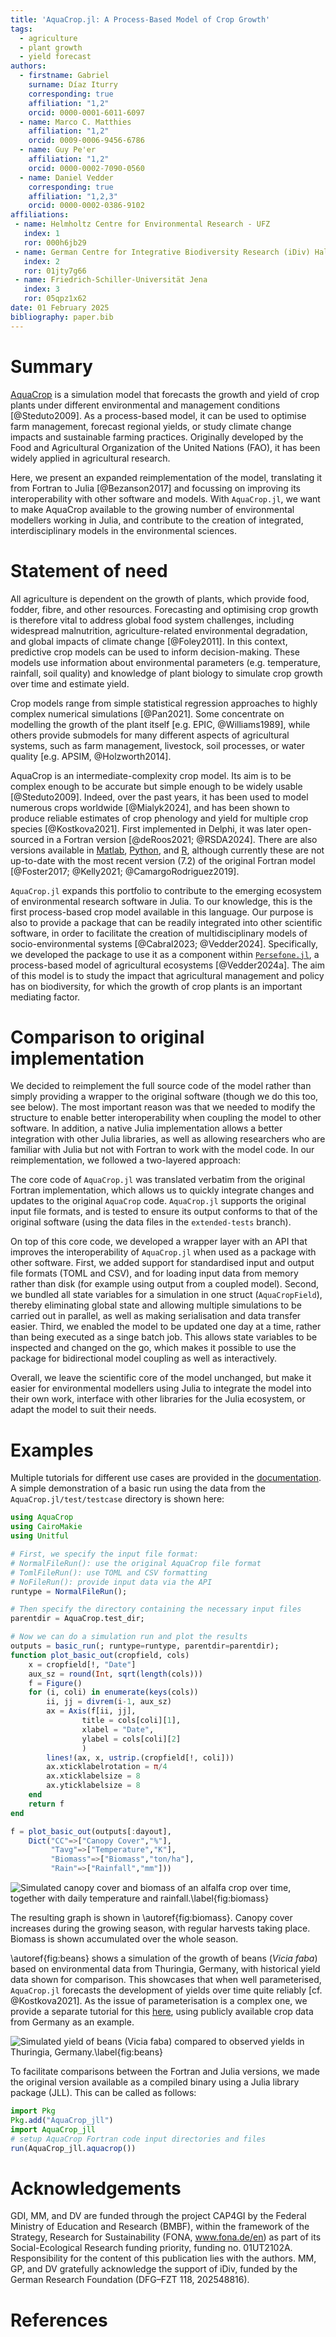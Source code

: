 ```yaml
---
title: 'AquaCrop.jl: A Process-Based Model of Crop Growth'
tags:
  - agriculture
  - plant growth
  - yield forecast
authors:
  - firstname: Gabriel 
    surname: Díaz Iturry
    corresponding: true
    affiliation: "1,2"
    orcid: 0000-0001-6011-6097
  - name: Marco C. Matthies
    affiliation: "1,2"
	orcid: 0009-0006-9456-6786
  - name: Guy Pe'er
    affiliation: "1,2"
    orcid: 0000-0002-7090-0560
  - name: Daniel Vedder
    corresponding: true
    affiliation: "1,2,3"
    orcid: 0000-0002-0386-9102
affiliations:
 - name: Helmholtz Centre for Environmental Research - UFZ
   index: 1
   ror: 000h6jb29
 - name: German Centre for Integrative Biodiversity Research (iDiv) Halle-Jena-Leipzig
   index: 2
   ror: 01jty7g66
 - name: Friedrich-Schiller-Universität Jena
   index: 3
   ror: 05qpz1x62
date: 01 February 2025
bibliography: paper.bib
---
```


# Summary

[AquaCrop](https://www.fao.org/aquacrop/en/) is a simulation model that forecasts
the growth and yield of crop plants under different environmental and management
conditions [@Steduto2009]. As a process-based model, it can be used to optimise 
farm management, forecast regional yields, or study climate change impacts and 
sustainable farming practices. Originally developed by the Food and Agricultural 
Organization of the United Nations (FAO), it has been widely applied in agricultural 
research.

Here, we present an expanded reimplementation of the model, translating it from
Fortran to Julia [@Bezanson2017] and focussing on improving its interoperability 
with other software and models. With `AquaCrop.jl`, we want to make AquaCrop available 
to the growing number of environmental modellers working in Julia, and contribute to 
the creation of integrated, interdisciplinary models in the environmental sciences.

# Statement of need

All agriculture is dependent on the growth of plants, which provide food, fodder, 
fibre, and other resources. Forecasting and optimising crop growth is therefore
vital to address global food system challenges, including widespread malnutrition, 
agriculture-related environmental degradation, and global impacts of climate change 
[@Foley2011]. In this context, predictive crop models can be used to inform 
decision-making. These models use information about environmental parameters (e.g. 
temperature, rainfall, soil quality) and knowledge of plant biology to simulate 
crop growth over time and estimate yield.

Crop models range from simple statistical regression approaches to highly complex 
numerical simulations [@Pan2021]. Some concentrate on modelling the growth of the
plant itself [e.g. EPIC, @Williams1989], while others provide submodels for many
different aspects of agricultural systems, such as farm management, livestock, soil
processes, or water quality [e.g. APSIM, @Holzworth2014].

AquaCrop is an intermediate-complexity crop model. Its aim is to be complex enough
to be accurate but simple enough to be widely usable [@Steduto2009]. Indeed, over the 
past years, it has been used to model numerous crops worldwide [@Mialyk2024], and 
has been shown to produce reliable estimates of crop phenology and yield for multiple 
crop species [@Kostkova2021]. First implemented in Delphi, it was later open-sourced 
in a Fortran version [@deRoos2021; @RSDA2024]. There are also versions available in 
[Matlab](https://github.com/aquacropos/aquacrop-matlab), [Python](https://github.com/aquacropos/aquacrop), and [R](https://github.com/jrodriguez88/aquacrop-R),
although currently these are not up-to-date with the most recent version (7.2) of the 
original Fortran model [@Foster2017; @Kelly2021; @CamargoRodriguez2019]. 

`AquaCrop.jl` expands this portfolio to contribute to the emerging ecosystem of
environmental research software in Julia. To our knowledge, this is the first 
process-based crop model available in this language. Our purpose is also to provide a 
package that can be readily integrated into other scientific software, in order to
facilitate the creation of multidisciplinary models of socio-environmental systems
[@Cabral2023; @Vedder2024]. Specifically, we developed the package to use it as a 
component within [`Persefone.jl`](https://persefone-model.eu), a process-based model 
of agricultural ecosystems [@Vedder2024a]. The aim of this model is to study the 
impact that agricultural management and policy has on biodiversity, for which the 
growth of crop plants is an important mediating factor.

# Comparison to original implementation

We decided to reimplement the full source code of the model rather than simply 
providing a wrapper to the original software (though we do this too, see below). 
The most important reason was that we needed to modify the structure to enable better 
interoperability when coupling the model to other software. In addition, a native 
Julia implementation allows a better integration with other Julia libraries, as well 
as allowing researchers who are familiar with Julia but not with Fortran to work with 
the model code. In our reimplementation, we followed a two-layered approach:

The core code of `AquaCrop.jl` was translated verbatim from the original Fortran 
implementation, which allows us to quickly integrate changes and updates
to the original `AquaCrop` code. `AquaCrop.jl` supports the original input file
formats, and is tested to ensure its output conforms to that of the original software
(using the data files in the `extended-tests` branch).

On top of this core code, we developed a wrapper layer with an API that improves
the interoperability of `AquaCrop.jl` when used as a package with other software. 
First, we added support for standardised input and output file formats (TOML and CSV),
and for loading input data from memory rather than disk (for example using output from
a coupled model). Second, we bundled all state variables for a simulation in one 
struct (`AquaCropField`), thereby eliminating global state and allowing multiple 
simulations to be carried out in parallel, as well as making serialisation and data 
transfer easier. Third, we enabled the model to be updated one day at a time, rather
than being executed as a singe batch job. This allows state variables to be inspected 
and changed on the go, which makes it possible to use the package for bidirectional 
model coupling as well as interactively.

Overall, we leave the scientific core of the model unchanged, but make it easier
for environmental modellers using Julia to integrate the model into their own work,
interface with other libraries for the Julia ecosystem, or adapt the model to suit
their needs.

# Examples 

Multiple tutorials for different use cases are provided in the 
[documentation](https://gabo-di.github.io/AquaCrop.jl/dev/userguide/).
A simple demonstration of a basic run using the data from the 
`AquaCrop.jl/test/testcase` directory is shown here:

```julia
using AquaCrop
using CairoMakie
using Unitful

# First, we specify the input file format:
# NormalFileRun(): use the original AquaCrop file format
# TomlFileRun(): use TOML and CSV formatting
# NoFileRun(): provide input data via the API
runtype = NormalFileRun();

# Then specify the directory containing the necessary input files
parentdir = AquaCrop.test_dir;

# Now we can do a simulation run and plot the results
outputs = basic_run(; runtype=runtype, parentdir=parentdir);
function plot_basic_out(cropfield, cols)
    x = cropfield[!, "Date"]
    aux_sz = round(Int, sqrt(length(cols)))
    f = Figure()
    for (i, coli) in enumerate(keys(cols))
        ii, jj = divrem(i-1, aux_sz)
        ax = Axis(f[ii, jj],
                title = cols[coli][1],
                xlabel = "Date",
                ylabel = cols[coli][2]
                )
        lines!(ax, x, ustrip.(cropfield[!, coli]))
        ax.xticklabelrotation = π/4
        ax.xticklabelsize = 8
        ax.yticklabelsize = 8
    end
    return f
end

f = plot_basic_out(outputs[:dayout], 
    Dict("CC"=>["Canopy Cover","%"], 
         "Tavg"=>["Temperature","K"],
         "Biomass"=>["Biomass","ton/ha"],
         "Rain"=>["Rainfall","mm"]))
```

![Simulated canopy cover and biomass of an alfalfa crop over time, together with daily temperature and rainfall.\label{fig:biomass}](example.png)

The resulting graph is shown in \autoref{fig:biomass}. Canopy cover increases during
the growing season, with regular harvests taking place. Biomass is shown accumulated
over the whole season.

\autoref{fig:beans} shows a simulation of the growth of beans (*Vicia faba*) based on 
environmental data from Thuringia, Germany, with historical yield data shown 
for comparison. This showcases that when well parameterised, `AquaCrop.jl` forecasts 
the development of yields over time quite reliably [cf. @Kostkova2021]. As the issue 
of parameterisation is a complex one, we provide a separate tutorial for this
[here](https://github.com/gabo-di/CropGrowthTutorial), using publicly available
crop data from Germany as an example.

![Simulated yield of beans (*Vicia faba*) compared to observed yields in Thuringia, Germany.\label{fig:beans}](beans.png)

To facilitate comparisons between the Fortran and Julia versions, we made the original
version available as a compiled binary using a Julia library package (JLL). This can
be called as follows:

```julia
import Pkg
Pkg.add("AquaCrop_jll")
import AquaCrop_jll
# setup AquaCrop Fortran code input directories and files
run(AquaCrop_jll.aquacrop())
```


# Acknowledgements

GDI, MM, and DV are funded through the project CAP4GI by the Federal Ministry of 
Education and Research (BMBF), within the framework of the Strategy, Research for 
Sustainability (FONA, www.fona.de/en) as part of its Social-Ecological Research 
funding priority, funding no. 01UT2102A. Responsibility for the content of this 
publication lies with the authors. MM, GP, and DV gratefully acknowledge the support 
of iDiv, funded by the German Research Foundation (DFG–FZT 118, 202548816).

# References
